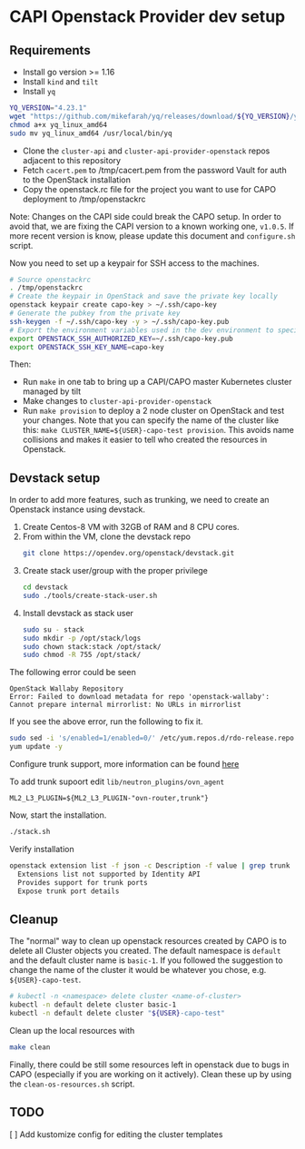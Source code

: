 # CAPI Openstack Provider dev setup

## Requirements

* Install go version >= 1.16
* Install `kind` and `tilt`
* Install `yq`

```bash
YQ_VERSION="4.23.1"
wget "https://github.com/mikefarah/yq/releases/download/${YQ_VERSION}/yq_linux_amd64"
chmod a+x yq_linux_amd64
sudo mv yq_linux_amd64 /usr/local/bin/yq
```

* Clone the `cluster-api` and `cluster-api-provider-openstack` repos adjacent
  to this repository
* Fetch `cacert.pem` to /tmp/cacert.pem from the password Vault for auth to the
  OpenStack installation
* Copy the openstack.rc file for the project you want to use for CAPO
  deployment to /tmp/openstackrc

Note:
Changes on the CAPI side could break the CAPO setup. In order to avoid that, we are fixing the CAPI version to a known working one, `v1.0.5`. If more recent version is know, please update this document and `configure.sh` script.

Now you need to set up a keypair for SSH access to the machines.

```bash
# Source openstackrc
. /tmp/openstackrc
# Create the keypair in OpenStack and save the private key locally
openstack keypair create capo-key > ~/.ssh/capo-key
# Generate the pubkey from the private key
ssh-keygen -f ~/.ssh/capo-key -y > ~/.ssh/capo-key.pub
# Export the environment variables used in the dev environment to specify the use of your key
export OPENSTACK_SSH_AUTHORIZED_KEY=~/.ssh/capo-key.pub
export OPENSTACK_SSH_KEY_NAME=capo-key
```

Then:

* Run `make` in one tab to bring up a CAPI/CAPO master Kubernetes cluster
  managed by tilt
* Make changes to `cluster-api-provider-openstack`
* Run `make provision` to deploy a 2 node cluster on OpenStack and test your changes.
  Note that you can specify the name of the cluster like this: `make CLUSTER_NAME=${USER}-capo-test provision`.
  This avoids name collisions and makes it easier to tell who created the resources in Openstack.

## Devstack setup

In order to add more features, such as trunking, we need to create an Openstack instance using devstack.

1. Create Centos-8 VM with 32GB of RAM and 8 CPU cores.
2. From within the VM, clone the devstack repo
   ```bash
   git clone https://opendev.org/openstack/devstack.git
   ```
3. Create stack user/group with the proper privilege
   ```bash
   cd devstack
   sudo ./tools/create-stack-user.sh
   ```
4. Install devstack as stack user
   ```bash
   sudo su - stack
   sudo mkdir -p /opt/stack/logs
   sudo chown stack:stack /opt/stack/
   sudo chmod -R 755 /opt/stack/
   ```

The following error could be seen

```
OpenStack Wallaby Repository
Error: Failed to download metadata for repo 'openstack-wallaby': Cannot prepare internal mirrorlist: No URLs in mirrorlist
```

If you see the above error, run the following to fix it.

```bash
sudo sed -i 's/enabled=1/enabled=0/' /etc/yum.repos.d/rdo-release.repo
yum update -y
```

Configure trunk support, more information can be found [here](https://docs.openstack.org/ocata/networking-guide/config-trunking.html)

To add trunk supoort edit `lib/neutron_plugins/ovn_agent`

```
ML2_L3_PLUGIN=${ML2_L3_PLUGIN-"ovn-router,trunk"}
```

Now, start the installation.

```bash
./stack.sh
```

Verify installation

```bash
openstack extension list -f json -c Description -f value | grep trunk
  Extensions list not supported by Identity API
  Provides support for trunk ports
  Expose trunk port details
```

## Cleanup

The "normal" way to clean up openstack resources created by CAPO is to delete all Cluster objects you created.
The default namespace is `default` and the default cluster name is `basic-1`.
If you followed the suggestion to change the name of the cluster it would be whatever you chose, e.g. `${USER}-capo-test`.

```bash
# kubectl -n <namespace> delete cluster <name-of-cluster>
kubectl -n default delete cluster basic-1
kubectl -n default delete cluster "${USER}-capo-test"
```

Clean up the local resources with

```bash
make clean
```

Finally, there could be still some resources left in openstack due to bugs in CAPO (especially if you are working on it actively).
Clean these up by using the `clean-os-resources.sh` script.

## TODO

[ ] Add kustomize config for editing the cluster templates
